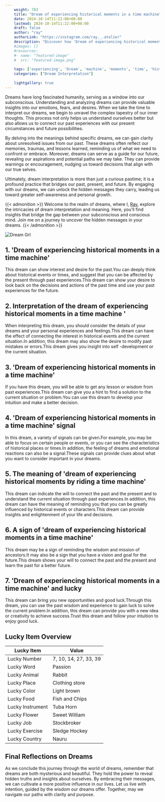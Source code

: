 ```yaml
---
    weight: 783
    title: "Dream of experiencing historical moments in a time machine"  # Assuming 'title' column exists
    date: 2024-10-14T11:22:00+08:00
    lastmod: 2024-10-14T11:22:00+08:00
    draft: false
    author: "ray"
    authorLink: "https://instagram.com/ray._.atelier"
    description: "Discover how 'Dream of experiencing historical moments in a time machine' can interpret your future and uncover its significant meanings in your life."
    #images: []
    #resources:
    #- name: "featured-image"
    #  src: "featured-image.png"
    
    tags: ['experiencing', 'Dream', 'machine', 'moments', 'time', 'historical']
    categories: ["Dream Interpretation"]
    
    lightgallery: true
---
```

    
Dreams have long fascinated humanity, serving as a window into our subconscious. Understanding and analyzing dreams can provide valuable insights into our emotions, fears, and desires. When we take the time to interpret our dreams, we begin to unravel the complex tapestry of our inner thoughts. This process not only helps us understand ourselves better but also allows us to connect our past experiences with our present circumstances and future possibilities.

By delving into the meanings behind specific dreams, we can gain clarity about unresolved issues from our past. These dreams often reflect our memories, traumas, and lessons learned, reminding us of what we need to confront or embrace. Moreover, dreams can serve as a guide for our future, revealing our aspirations and potential paths we may take. They can provide warnings or encouragement, nudging us toward decisions that align with our true selves.

Ultimately, dream interpretation is more than just a curious pastime; it is a profound practice that bridges our past, present, and future. By engaging with our dreams, we can unlock the hidden messages they carry, leading us toward greater self-awareness and personal growth.

{{< admonition >}}
Welcome to the realm of dreams, where I, [Ray](https://instagram.com/ray._.atelier), explore the intricacies of dream interpretation and meaning. Here, you’ll find insights that bridge the gap between your subconscious and conscious mind. Join me on a journey to uncover the hidden messages in your dreams.
{{< /admonition >}}

![Dream Grl](https://cdn.pixabay.com/photo/2017/11/02/03/35/gothic-2910057_1280.jpg "Dream Grl")

## 1. 'Dream of experiencing historical moments in a time machine'
This dream can show interest and desire for the past.You can deeply think about historical events or times, and suggest that you can be affected by the present through past experiences.This dream can show your desire to look back on the decisions and actions of the past time and use your past experiences for the future.

## 2. Interpretation of the dream of experiencing historical moments in a time machine '
When interpreting this dream, you should consider the details of your dreams and your personal experiences and feelings.This dream can have the effect of connecting the interest in historical events and the current situation.In addition, this dream may also show the desire to modify past mistakes or errors.This dream gives you insight into self -development or the current situation.

## 3. 'Dream of experiencing historical moments in a time machine'
If you have this dream, you will be able to get any lesson or wisdom from past experiences.This dream can give you a hint to find a solution to the current situation or problem.You can use this dream to develop your intuition and make a better decision.

## 4. 'Dream of experiencing historical moments in a time machine' signal
In this dream, a variety of signals can be given.For example, you may be able to focus on certain people or events, or you can see the characteristics of historical places or times.In addition, the feeling of dreams and emotional reactions can also be a signal.These signals can provide clues about what you want to consider important in your dreams.

## 5. The meaning of 'dream of experiencing historical moments by riding a time machine'
This dream can indicate the will to connect the past and the present and to understand the current situation through past experiences.In addition, this dream can have the meaning of reminding you that you can be greatly influenced by historical events or characters.This dream can provide insights and enlightenment of your life and decisions.

## 6. A sign of 'dream of experiencing historical moments in a time machine'
This dream may be a sign of reminding the wisdom and mission of ancestors.It may also be a sign that you have a vision and goal for the future.This dream shows your will to connect the past and the present and learn the past for a better future.

## 7. 'Dream of experiencing historical moments in a time machine' and lucky
This dream can bring you new opportunities and good luck.Through this dream, you can use the past wisdom and experience to gain luck to solve the current problem.In addition, this dream can provide you with a new idea or creativity to achieve success.Trust this dream and follow your intuition to enjoy good luck.

## Lucky Item Overview
| Lucky Item          | Value              |
|---------------|--------------------|
| Lucky Number        | 7, 10, 14, 27, 33, 39  |
| Lucky Word          | Passion |
| Lucky Animal        | Rabbit |
| Lucky Place         | Clothing store     |
| Lucky Color         | Light brown     |
| Lucky Food          | Fish and Chips      |
| Lucky Instrument    | Tuba Horn |
| Lucky Flower        | Sweet William    |
| Lucky Job           | Stockbroker       |
| Lucky Exercise      | Sledge Hockey  |
| Lucky Country       | Nauru    |


##  Final Reflections on Dreams

As we conclude this journey through the world of dreams, remember that dreams are both mysterious and beautiful. They hold the power to reveal hidden truths and insights about ourselves. By embracing their messages, we can cultivate a more positive influence in our lives. Let us live with intention, guided by the wisdom our dreams offer. Together, may we navigate our paths with clarity and purpose.
